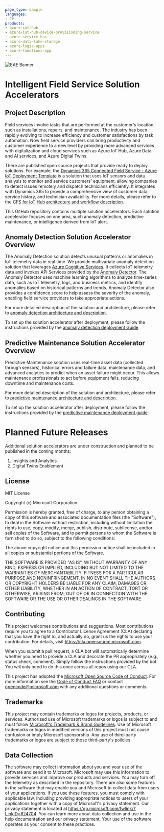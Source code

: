 ```yaml
---
page_type: sample
languages:
- C#
products:
- azure-iot-hub
- azure-iot-hub-device-provisioning-service
- azure-service-bus 
- azure-data-lake-storage
- azure-logic-apps
- azure-functions-app
---
```


![EAE Banner](./Anomaly_Detection/Docs/Media/SA-EAE-Banner.png)

# Intelligent Field Service Solution Accelerators 

## Project Description

Field services involve tasks that are performed at the customer's location, such as installations, repairs, and maintenance. The industry has been rapidly evolving to increase efficiency and customer satisfactions by task automation. Now field service providers can bring productivity and customer experience to a new level by providing more advanced services with digitalization and cloud services such as Azure IoT Hub, Azure Data and AI services, and Azure Digital Twins. 

There are published open source projects that provide ready to deploy solutions. For example, the [Dynamics 365 Connected Field Service - Azure IoT Deployment Template](https://github.com/microsoft/Dynamics-365-Connected-Field-Service-Deployment) is a solution that uses IoT sensors and data analysis to monitor and service customers' equipment, allowing companies to detect issues remotely and dispatch technicians efficiently. It integrates with Dynamics 365 to provide a comprehensive view of customer data, service history, and technician availability. For more details, please refer to the [CFS for IoT Hub architecture and workflow description](./Anomaly_Detection/Docs/Connected_Field_Service/README.md).

This GitHub repository contains multiple solution accelerators. Each solution accelerator focuses on one area, such anomaly detection, predictive maintenance, or intelligence derived from IoT alert.  

## Anomaly Detection Solution Accelerator Overview 

The Anomaly Detection solution detects unusual patterns or anomalies in IoT telemetry data in real time. We provide multivariate anomaly detection solution that leverages [Azure Cognitive Services](https://learn.microsoft.com/en-us/azure/cognitive-services/what-are-cognitive-services). It collects IoT telemetry data and invokes API Services provided by the [Anomaly Detector](https://learn.microsoft.com/en-us/azure/cognitive-services/anomaly-detector/overview). The Anomaly Detector uses machine learning algorithms to analyze time-series data, such as IoT telemetry, logs, and business metrics, and identify anomalies based on historical patterns and trends. Anomaly Detector also provides a confidence score to help assess the severity of the anomaly, enabling field service providers to take appropriate actions. 

For more detailed description of the solution and architecture, please refer to [anomaly detection architecture and description](./Anomaly_Detection/Docs/README.md). 

To set up the solution accelerator after deployment, please follow the instructions provided by the [anomaly detection deployment Guide](./Anomaly_Detection/Deployment/README.md)

## Predictive Maintenance Solution Accelerator Overview 

Predictive Maintenance solution uses real-time asset data (collected through sensors), historical errors and failure data, maintenance data, and advanced analytics to predict when an asset failure might occur. This allows maintenance professionals to act before equipment fails, reducing downtime and maintenance costs. 

For more detailed description of the solution and architecture, please refer to [predictive maintenance architecture and description](./Predictive_Maintenance/Docs/README.md). 

To set up the solution accelerator after deployment, please follow the instructions provided by the [predictive maintenance deployment guide](./Predictive_Maintenance/Deployment/Deployment-Guide.md).

# Planned Future Releases

Additional solution accelerators are under construction and planned to be published in the coming months:

1. Insights and Analytics
2. Digital Twins Enablement

## License
MIT License

Copyright (c) Microsoft Corporation.

Permission is hereby granted, free of charge, to any person obtaining a copy
of this software and associated documentation files (the "Software"), to deal
in the Software without restriction, including without limitation the rights
to use, copy, modify, merge, publish, distribute, sublicense, and/or sell
copies of the Software, and to permit persons to whom the Software is
furnished to do so, subject to the following conditions:

The above copyright notice and this permission notice shall be included in all
copies or substantial portions of the Software.

THE SOFTWARE IS PROVIDED "AS IS", WITHOUT WARRANTY OF ANY KIND, EXPRESS OR
IMPLIED, INCLUDING BUT NOT LIMITED TO THE WARRANTIES OF MERCHANTABILITY,
FITNESS FOR A PARTICULAR PURPOSE AND NONINFRINGEMENT. IN NO EVENT SHALL THE
AUTHORS OR COPYRIGHT HOLDERS BE LIABLE FOR ANY CLAIM, DAMAGES OR OTHER
LIABILITY, WHETHER IN AN ACTION OF CONTRACT, TORT OR OTHERWISE, ARISING FROM,
OUT OF OR IN CONNECTION WITH THE SOFTWARE OR THE USE OR OTHER DEALINGS IN THE
SOFTWARE

## Contributing
This project welcomes contributions and suggestions.  Most contributions require you to agree to a Contributor License Agreement (CLA) declaring that you have the right to, and actually do, grant us the rights to use your contribution. For details, visit https://cla.opensource.microsoft.com.

When you submit a pull request, a CLA bot will automatically determine whether you need to provide a CLA and decorate the PR appropriately (e.g., status check, comment). Simply follow the instructions provided by the bot. You will only need to do this once across all repos using our CLA.

This project has adopted the [Microsoft Open Source Code of Conduct](https://opensource.microsoft.com/codeofconduct/). For more information see the [Code of Conduct FAQ](https://opensource.microsoft.com/codeofconduct/faq/) or contact [opencode@microsoft.com](mailto:opencode@microsoft.com) with any additional questions or comments.

## Trademarks
This project may contain trademarks or logos for projects, products, or services. Authorized use of Microsoft trademarks or logos is subject to and must follow [Microsoft's Trademark & Brand Guidelines](https://www.microsoft.com/en-us/legal/intellectualproperty/trademarks/usage/general). Use of Microsoft trademarks or logos in modified versions of this project must not cause confusion or imply Microsoft sponsorship. Any use of third-party trademarks or logos are subject to those third-party's policies.

## Data Collection
The software may collect information about you and your use of the software and send it to Microsoft. Microsoft may use this information to provide services and improve our products and services. You may turn off the telemetry as described in the repository. There are also some features in the software that may enable you and Microsoft to collect data from users of your applications. If you use these features, you must comply with applicable law, including providing appropriate notices to users of your applications together with a copy of Microsoft's privacy statement. Our privacy statement is located at https://go.microsoft.com/fwlink/?LinkID=824704. You can learn more about data collection and use in the help documentation and our privacy statement. Your use of the software operates as your consent to these practices.
